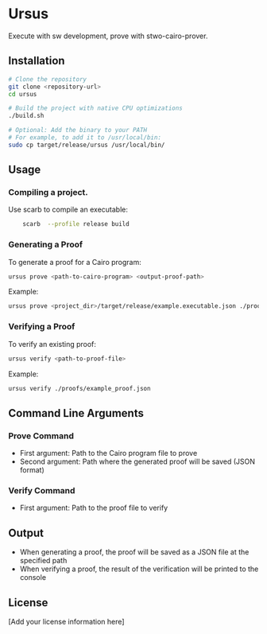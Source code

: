 # Ursus

Execute with sw development, prove with stwo-cairo-prover.

## Installation

```bash
# Clone the repository
git clone <repository-url>
cd ursus

# Build the project with native CPU optimizations
./build.sh

# Optional: Add the binary to your PATH
# For example, to add it to /usr/local/bin:
sudo cp target/release/ursus /usr/local/bin/
```

## Usage

### Compiling a project.

Use scarb to compile an executable:
```bash
    scarb  --profile release build 
```

### Generating a Proof

To generate a proof for a Cairo program:

```bash
ursus prove <path-to-cairo-program> <output-proof-path>
```

Example:
```bash
ursus prove <project_dir>/target/release/example.executable.json ./proofs/example_proof.json
```

### Verifying a Proof

To verify an existing proof:

```bash
ursus verify <path-to-proof-file>
```

Example:
```bash
ursus verify ./proofs/example_proof.json
```

## Command Line Arguments

### Prove Command
- First argument: Path to the Cairo program file to prove
- Second argument: Path where the generated proof will be saved (JSON format)

### Verify Command
- First argument: Path to the proof file to verify

## Output

- When generating a proof, the proof will be saved as a JSON file at the specified path
- When verifying a proof, the result of the verification will be printed to the console

## License

[Add your license information here] 
